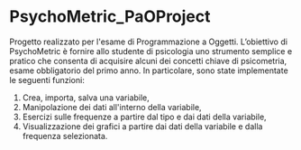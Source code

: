 # PsychoMetric_PaOProject

Progetto realizzato per l'esame di Programmazione a Oggetti. 
L’obiettivo di PsychoMetric è fornire allo studente di psicologia uno strumento semplice e pratico che consenta di acquisire alcuni dei concetti chiave di psicometria, esame obbligatorio del primo anno. In particolare, sono state implementate le seguenti funzioni:
1. Crea, importa, salva una variabile,
2. Manipolazione dei dati all'interno della variabile,
3. Esercizi sulle frequenze a partire dal tipo e dai dati della variabile,
4. Visualizzazione dei grafici a partire dai dati della variabile e dalla frequenza selezionata.
